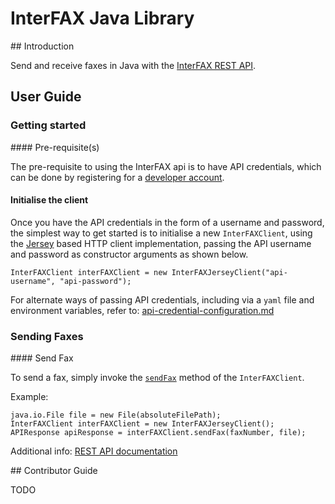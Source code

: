 # InterFAX Java Library

## Introduction

Send and receive faxes in Java with the [InterFAX REST API](https://www.interfax.net/en/dev/rest/reference).

## User Guide

### Getting started

#### Pre-requisite(s)

The pre-requisite to using the InterFAX api is to have API credentials,
which can be done by registering for a [developer account](https://secure.interfax.net/Default.aspx?Lang=en&Target=RegistrationService&Method=DisplayForm&BPCode=).

#### Initialise the client

Once you have the API credentials in the form of a username and 
password, the simplest way to get started is to initialise a new 
`InterFAXClient`, using the [Jersey](https://jersey.java.net/) based 
HTTP client implementation, passing the API username and password as 
constructor arguments as shown below.

    InterFAXClient interFAXClient = new InterFAXJerseyClient("api-username", "api-password");
        
For alternate ways of passing API credentials, including via a `yaml` 
file and environment variables, refer to: [api-credential-configuration.md](docs/api-credential-configuration.md)

### Sending Faxes

#### Send Fax

To send a fax, simply invoke the [`sendFax`](src/main/java/net/interfax/rest/client/InterFAXClient.java)
method of the `InterFAXClient`.

Example:

    java.io.File file = new File(absoluteFilePath);
    InterFAXClient interFAXClient = new InterFAXJerseyClient();
    APIResponse apiResponse = interFAXClient.sendFax(faxNumber, file);

Additional info: [REST API documentation](https://www.interfax.net/en/dev/rest/reference/2918)

## Contributor Guide

TODO